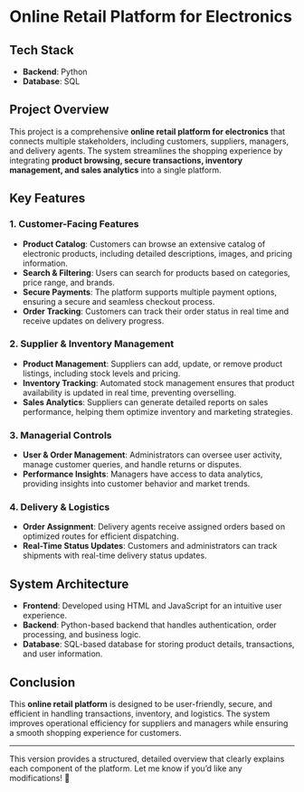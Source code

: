 
# **Online Retail Platform for Electronics**  

## **Tech Stack**  
- **Backend**: Python  
- **Database**: SQL  

## **Project Overview**  
This project is a comprehensive **online retail platform for electronics** that connects multiple stakeholders, including customers, suppliers, managers, and delivery agents. The system streamlines the shopping experience by integrating **product browsing, secure transactions, inventory management, and sales analytics** into a single platform.  

## **Key Features**  

### **1. Customer-Facing Features**  
- **Product Catalog**: Customers can browse an extensive catalog of electronic products, including detailed descriptions, images, and pricing information.  
- **Search & Filtering**: Users can search for products based on categories, price range, and brands.  
- **Secure Payments**: The platform supports multiple payment options, ensuring a secure and seamless checkout process.  
- **Order Tracking**: Customers can track their order status in real time and receive updates on delivery progress.  

### **2. Supplier & Inventory Management**  
- **Product Management**: Suppliers can add, update, or remove product listings, including stock levels and pricing.  
- **Inventory Tracking**: Automated stock management ensures that product availability is updated in real time, preventing overselling.  
- **Sales Analytics**: Suppliers can generate detailed reports on sales performance, helping them optimize inventory and marketing strategies.  

### **3. Managerial Controls**  
- **User & Order Management**: Administrators can oversee user activity, manage customer queries, and handle returns or disputes.  
- **Performance Insights**: Managers have access to data analytics, providing insights into customer behavior and market trends.  

### **4. Delivery & Logistics**  
- **Order Assignment**: Delivery agents receive assigned orders based on optimized routes for efficient dispatching.  
- **Real-Time Status Updates**: Customers and administrators can track shipments with real-time delivery status updates.  

## **System Architecture**  
- **Frontend**: Developed using HTML and JavaScript for an intuitive user experience.  
- **Backend**: Python-based backend that handles authentication, order processing, and business logic.  
- **Database**: SQL-based database for storing product details, transactions, and user information.  

## **Conclusion**  
This **online retail platform** is designed to be user-friendly, secure, and efficient in handling transactions, inventory, and logistics. The system improves operational efficiency for suppliers and managers while ensuring a smooth shopping experience for customers.  

---

This version provides a structured, detailed overview that clearly explains each component of the platform. Let me know if you’d like any modifications! 🚀

